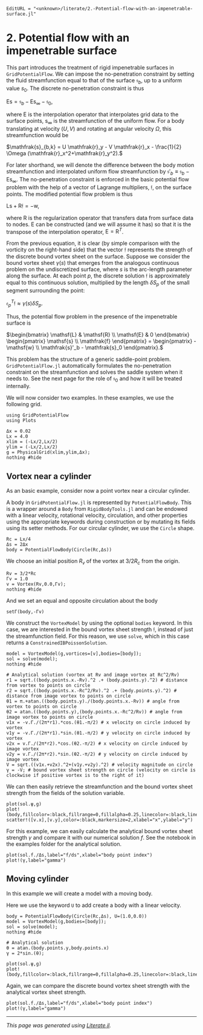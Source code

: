 ```@meta
EditURL = "<unknown>/literate/2.-Potential-flow-with-an-impenetrable-surface.jl"
```

# 2. Potential flow with an impenetrable surface

This part introduces the treatment of rigid impenetrable surfaces in `GridPotentialFlow`. We can impose the no-penetration constraint by setting the fluid streamfunction equal to that of the surface $\mathfrak{s}_b$, up to a uniform value $s_0$. The discrete no-penetration constraint is thus

$\mathsf{Es}=\mathfrak{s}_{b}-\mathsf{E} \mathsf{s}_{\infty}-\mathfrak{s}_{0},$

where $\mathsf{E}$ is the interpolation operator that interpolates grid data to the surface points, $\mathsf{s}_{\infty}$ is the streamfunction of the uniform flow. For a body translating at velocity $(U,V)$ and rotating at angular velocity $\Omega$, this streamfunction would be

$\mathfrak{s}_{b,k} = U \mathfrak{r}_y - V \mathfrak{r}_x - \frac{1}{2} \Omega (\mathfrak{r}_x^2+\mathfrak{r}_y^2).$

For later shorthand, we will denote the difference between the body motion streamfunction and interpolated uniform flow streamfunction by $\mathfrak{s}'_b \equiv \mathfrak{s}_b - \mathsf{E} \mathsf{s}_{\infty}$. The no-penetration constraint is enforced in the basic potential flow problem with the help of a vector of Lagrange multipliers, $\mathfrak{f}$, on the surface points. The modified potential flow problem is thus

$\mathsf{Ls} + \mathsf{R}\mathfrak{f} = -\mathsf{w},$

where $\mathsf{R}$ is the regularization operator that transfers data from surface data to nodes. $\mathsf{E}$ can be constructed (and we will assume it has) so that it is the transpose of the interpolation operator, $\mathsf{E} = \mathsf{R}^{T}$.

From the previous equation, it is clear (by simple comparison with the vorticity on the right-hand side) that the vector $\mathfrak{f}$ represents the strength of the discrete bound vortex sheet on the surface. Suppose we consider the bound vortex sheet $\gamma(s)$ that emerges from the analogous continuous problem on the undiscretized surface, where $s$ is the arc-length parameter along the surface. At each point $p$, the discrete solution $\mathfrak{f}$ is approximately equal to this continuous solution, multiplied by the length $\delta S_p$ of the small segment surrounding the point:

$\mathfrak{e}_{p}^{T} \mathfrak{f} \approx \gamma(s) \delta S_p.$

Thus, the potential flow problem in the presence of the impenetrable surface is

$\begin{bmatrix}
\mathsf{L} & \mathsf{R} \\
\mathsf{E} &  0
\end{bmatrix} \begin{pmatrix} \mathsf{s} \\ \mathfrak{f} \end{pmatrix} =
\begin{pmatrix} -\mathsf{w} \\ \mathfrak{s}'_b - \mathfrak{s}_0 \end{pmatrix}.$

This problem has the structure of a generic saddle-point problem. `GridPotentialFlow.jl` automatically formulates the no-penetration constraint on the streamfunction and solves the saddle system when it needs to. See the next page for the role of $\mathfrak{s}_0$ and how it will be treated internally.

We will now consider two examples. In these examples, we use the following grid.
```@setup 2.-Potential-flow-with-an-impenetrable-surface
using GridPotentialFlow
using Plots
```

```@example 2.-Potential-flow-with-an-impenetrable-surface
Δx = 0.02
Lx = 4.0
xlim = (-Lx/2,Lx/2)
ylim = (-Lx/2,Lx/2)
g = PhysicalGrid(xlim,ylim,Δx);
nothing #hide
```

## Vortex near a cylinder

As an basic example, consider now a point vortex near a circular cylinder.

A body in `GridPotentialFlow.jl` is represented by `PotentialFlowBody`. This is a wrapper around a `Body` from `RigidBodyTools.jl` and can be endowed with a linear velocity, rotational velocity, circulation, and other properties using the appropriate keywords during construction or by mutating its fields using its setter methods. For our circular cylinder, we use the `Circle` shape.

```@example 2.-Potential-flow-with-an-impenetrable-surface
Rc = Lx/4
Δs = 2Δx
body = PotentialFlowBody(Circle(Rc,Δs))
```

We choose an initial position $R_v$ of the vortex at $3/2 R_c$ from the origin.

```@example 2.-Potential-flow-with-an-impenetrable-surface
Rv = 3/2*Rc
Γv = 1.0
v = Vortex(Rv,0.0,Γv);
nothing #hide
```

And we set an equal and opposite circulation about the body

```@example 2.-Potential-flow-with-an-impenetrable-surface
setΓ(body,-Γv)
```

We construct the `VortexModel` by using the optional `bodies` keyword. In this case, we are interested in the bound vortex sheet strength $\mathfrak{f}$, instead of just the streamfunction field. For this reason, we use `solve`, which in this case returns a `ConstrainedIBPoissonSolution`.

```@example 2.-Potential-flow-with-an-impenetrable-surface
model = VortexModel(g,vortices=[v],bodies=[body]);
sol = solve(model);
nothing #hide
```

```@setup 2.-Potential-flow-with-an-impenetrable-surface
# Analytical solution (vortex at Rv and image vortex at Rc^2/Rv)
r1 = sqrt.((body.points.x.-Rv).^2 .+ (body.points.y).^2) # distance from vortex to points on circle
r2 = sqrt.((body.points.x.-Rc^2/Rv).^2 .+ (body.points.y).^2) # distance from image vortex to points on circle
θ1 = π.+atan.((body.points.y)./(body.points.x.-Rv)) # angle from vortex to points on circle
θ2 = atan.((body.points.y),(body.points.x.-Rc^2/Rv)) # angle from image vortex to points on circle
v1x = -v.Γ./(2π*r1).*cos.(θ1.-π/2) # x velocity on circle induced by vortex
v1y = -v.Γ./(2π*r1).*sin.(θ1.-π/2) # y velocity on circle induced by vortex
v2x = v.Γ./(2π*r2).*cos.(θ2.-π/2) # x velocity on circle induced by image vortex
v2y = v.Γ./(2π*r2).*sin.(θ2.-π/2) # y velocity on circle induced by image vortex
V = sqrt.((v1x.+v2x).^2+(v1y.+v2y).^2) # velocity magnitude on circle
γ = -V; # bound vortex sheet strength on circle (velocity on circle is clockwise if positive vortex is to the right of it)
```

We can then easily retrieve the streamfunction and the bound vortex sheet strength from the fields of the solution variable.

```@example 2.-Potential-flow-with-an-impenetrable-surface
plot(sol.ψ,g)
plot!(body,fillcolor=:black,fillrange=0,fillalpha=0.25,linecolor=:black,linewidth=2)
scatter!([v.x],[v.y],color=:black,markersize=2,xlabel="x",ylabel="y")
```

For this example, we can easily calculate the analytical bound vortex sheet strength $\gamma$ and compare it with our numerical solution $f$.
See the notebook in the examples folder for the analytical solution.

```@example 2.-Potential-flow-with-an-impenetrable-surface
plot(sol.f./Δs,label="f/ds",xlabel="body point index")
plot!(γ,label="gamma")
```

## Moving cylinder

In this example we will create a model with a moving body.

Here we use the keyword `U` to add create a body with a linear velocity.

```@example 2.-Potential-flow-with-an-impenetrable-surface
body = PotentialFlowBody(Circle(Rc,Δs), U=(1.0,0.0))
model = VortexModel(g,bodies=[body]);
sol = solve(model);
nothing #hide
```

```@setup 2.-Potential-flow-with-an-impenetrable-surface
# Analytical solution
θ = atan.(body.points.y,body.points.x)
γ = 2*sin.(θ);
```

```@example 2.-Potential-flow-with-an-impenetrable-surface
plot(sol.ψ,g)
plot!(body,fillcolor=:black,fillrange=0,fillalpha=0.25,linecolor=:black,linewidth=2,xlabel="x",ylabel="y")
```

Again, we can compare the discrete bound vortex sheet strength with the analytical vortex sheet strength.

```@example 2.-Potential-flow-with-an-impenetrable-surface
plot(sol.f./Δs,label="f/ds",xlabel="body point index")
plot!(γ,label="gamma")
```

---

*This page was generated using [Literate.jl](https://github.com/fredrikekre/Literate.jl).*

